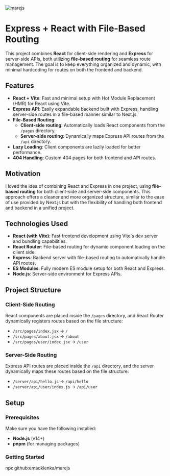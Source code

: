 ![marejs](https://repository-images.githubusercontent.com/863301590/8529612f-d102-4a7d-9977-b722aa32ea6d)


# Express + React with File-Based Routing

This project combines **React** for client-side rendering and **Express** for server-side APIs, both utilizing **file-based routing** for seamless route management. The goal is to keep everything organized and dynamic, with minimal hardcoding for routes on both the frontend and backend.

## Features

- **React + Vite**: Fast and minimal setup with Hot Module Replacement (HMR) for React using Vite.
- **Express API**: Easily expandable backend built with Express, handling server-side routes in a file-based manner similar to Next.js.
- **File-Based Routing**:
  - **Client-side routing**: Automatically loads React components from the `/pages` directory.
  - **Server-side routing**: Dynamically maps Express API routes from the `/api` directory.
- **Lazy Loading**: Client components are lazily loaded for better performance.
- **404 Handling**: Custom 404 pages for both frontend and API routes.

## Motivation

I loved the idea of combining React and Express in one project, using **file-based routing** for both client-side and server-side components. This approach offers a cleaner and more organized structure, similar to the ease of use provided by Next.js but with the flexibility of handling both frontend and backend in a unified project.

## Technologies Used

- **React (with Vite)**: Fast frontend development using Vite's dev server and bundling capabilities.
- **React Router**: File-based routing for dynamic component loading on the client side.
- **Express**: Backend server with file-based routing to automatically handle API routes.
- **ES Modules**: Fully modern ES module setup for both React and Express.
- **Node.js**: Server-side environment for Express APIs.

## Project Structure


### Client-Side Routing

React components are placed inside the `/pages` directory, and React Router dynamically registers routes based on the file structure:

- `/src/pages/index.jsx` → `/`
- `/src/pages/about.jsx` → `/about`
- `/src/pages/user/index.jsx` → `/user`

### Server-Side Routing

Express API routes are placed inside the `/api` directory, and the server dynamically maps these routes based on the file structure:

- `/server/api/hello.js` → `/api/hello`
- `/server/api/user/index.js` → `/api/user`

## Setup

### Prerequisites

Make sure you have the following installed:

- **Node.js** (v14+)
- **pnpm** (for managing packages)

### Getting Started

npx github:emadklenka/marejs






